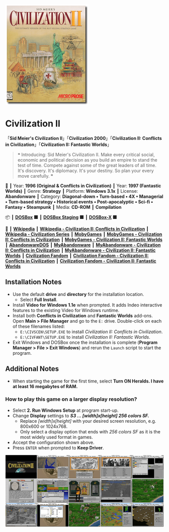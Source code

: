 ![](Thumbnail.png 'application-thumbnail')

# Civilization II

「**Sid Meier's Civilization II**」「**Civilization 2000**」「**Civilization II: Conflicts in Civilization**」「**Civilization II: Fantastic Worlds**」

> ❝ Introducing: Sid Meier's Civilization II. Make every critical social, economic and political decision as you build an empire to stand the test of time. Compete against some of the great leaders of all time. It's discovery. It's diplomacy. It's your destiny. So plan your every move carefully. ❞
>

📌 ┃ Year: **1996 (Original & Conflicts in Civilization)** ┃ Year: **1997 (Fantastic Worlds)** ┃ Genre: **Strategy** ┃ Platform: **Windows 3.1x** ┃ License: **Abandonware** ┃ Category: **Diagonal-down • Turn-based • 4X • Managerial • Turn-based strategy • Historical events • Post-apocalyptic • Sci-fi • Fantasy • Steampunk** ┃ Media: **CD-ROM** ┃ **Compilation** 

📦 ┃ **[DOSBox](https://www.dosbox.com/) 🟩** ┃ **[DOSBox Staging](https://dosbox-staging.github.io/) 🟩** ┃ **[DOSBox-X](https://dosbox-x.com/) 🟩** 

📎 ┃ **[Wikipedia](https://en.wikipedia.org/wiki/Civilization_II)** ┃ **[Wikipedia - Civilization II: Conflicts in Civilization](https://en.wikipedia.org/wiki/Civilization_II:_Conflicts_in_Civilization)** ┃ **[Wikipedia - Civilization Series](https://en.wikipedia.org/wiki/Civilization_(series))** ┃ **[MobyGames](https://www.mobygames.com/game/15/sid-meiers-civilization-ii/)** ┃ **[MobyGames - Civilization II: Conflicts in Civilization](https://www.mobygames.com/game/1509/sid-meiers-civilization-ii-scenarios-conflicts-in-civilization/)** ┃ **[MobyGames - Civilization II: Fantastic Worlds](https://www.mobygames.com/game/1593/civilization-ii-fantastic-worlds/)** ┃ **[AbandonwareDOS](https://www.abandonwaredos.com/abandonware-game.php?abandonware=Civilization+2&gid=1894)** ┃ **[MyAbandonware](https://www.myabandonware.com/game/sid-meier-s-civilization-ii-453)** ┃ **[MyAbandonware - Civilization II: Conflicts in Civilization](https://www.myabandonware.com/game/sid-meier-s-civilization-ii-scenarios-conflicts-in-civilization-c45)** ┃ **[MyAbandonware - Civilization II: Fantastic Worlds](https://www.myabandonware.com/game/civilization-ii-fantastic-worlds-dvr)** ┃ **[Civilization Fandom](https://civilization.fandom.com/wiki/Civilization_II)** ┃ **[Civilization Fandom - Civilization II: Conflicts in Civilization](https://civilization.fandom.com/wiki/Civilization_II:_Conflicts_in_Civilization)** ┃ **[Civilization Fandom - Civilization II: Fantastic Worlds](https://civilization.fandom.com/wiki/Civ_II:_Fantastic_Worlds)** 

## Installation Notes
- Use the default **drive** and **directory** for the installation location.
  - Select **Full Install**.
- Install **Video for Windows 1.1e** when prompted. It adds Indeo interactive features to the existing Video for Windows runtime.
- Install both **Conflicts in Civilization** and **Fantastic Worlds** add-ons. Open **Main > File Manager** and go to the `E:` drive. Double-click on each of these filenames listed:
  - `E:\CIVSCEN\SETUP.EXE` to install *Civilization II: Conflicts in Civilization*.
  - `E:\CIVFANT\SETUP.EXE` to install *Civilization II: Fantastic Worlds*.
- Exit Windows and DOSBox once the installation is complete (**Program Manager > File > Exit Windows**) and rerun the `Launch` script to start the program.

## Additional Notes
- When starting the game for the first time, select **Turn ON Heralds. I have at least 16 megabytes of RAM.**

### How to play this game on a larger display resolution?
- Select **2. Run Windows Setup** at program start-up.
- Change **Display** settings to _**S3 ... [width]x[height] 256 colors SF.**_
  - Replace *[width]x[height]* with your desired screen resolution, e.g. 800x600 or 1024x768.
  - Only select a display option that ends with *256 colors SF* as it is the most widely used format in games.
- Accept the configuration shown above.
- Press `ENTER` when prompted to **Keep Driver**.

![](Montage.png 'Civilization II')

